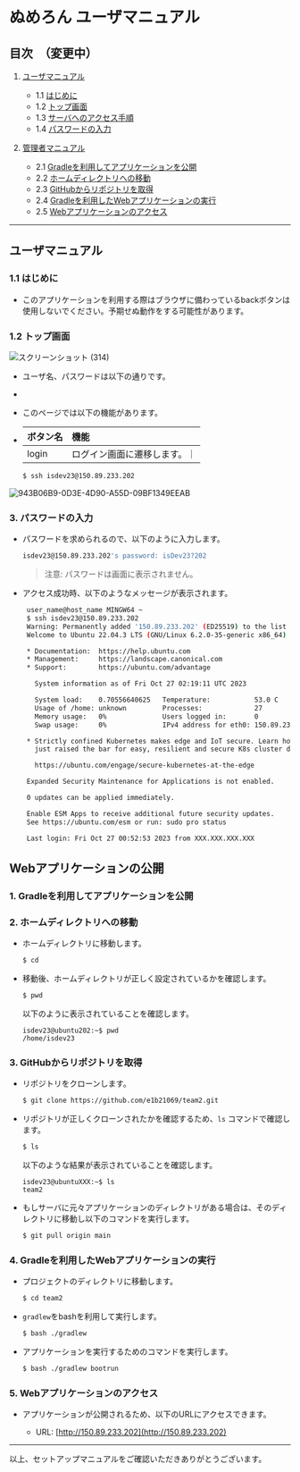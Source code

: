 # ぬめろん ユーザマニュアル

## 目次　（変更中）

1. [ユーザマニュアル](#ユーザマニュアル)
    - 1.1 [はじめに](#1-はじめに)
    - 1.2 [トップ画面](#2-トップ画面)
    - 1.3 [サーバへのアクセス手順](#3-サーバへのアクセス手順)
    - 1.4 [パスワードの入力](#4-パスワードの入力)

2. [管理者マニュアル](#管理者マニュアル)
    - 2.1 [Gradleを利用してアプリケーションを公開](#1-gradleを利用してアプリケーションを公開)
    - 2.2 [ホームディレクトリへの移動](#2-ホームディレクトリへの移動)
    - 2.3 [GitHubからリポジトリを取得](#3-githubからリポジトリを取得)
    - 2.4 [Gradleを利用したWebアプリケーションの実行](#4-gradleを利用したwebアプリケーションの実行)
    - 2.5 [Webアプリケーションのアクセス](#5-webアプリケーションのアクセス)

---

## ユーザマニュアル

### 1.1 はじめに

   - このアプリケーションを利用する際はブラウザに備わっているbackボタンは使用しないでください。予期せぬ動作をする可能性があります。

### 1.2 トップ画面
![スクリーンショット (314)](https://github.com/e1b21069/team2/assets/119833702/a927e034-0adc-4695-a70e-3cf286db900a)

   - ユーザ名、パスワードは以下の通りです。
   - 

   - このページでは以下の機能があります。
   - |ボタン名|機能|
     |:---|:---|
     |login|ログイン画面に遷移します。｜

     ```bash
     $ ssh isdev23@150.89.233.202
     ```
     
![943B06B9-0D3E-4D90-A55D-09BF1349EEAB](https://github.com/e1b21069/team2/assets/119833702/db937f53-e362-493c-9d51-c396e7d81545)

### 3. パスワードの入力

   - パスワードを求められるので、以下のように入力します。

     ```bash
     isdev23@150.89.233.202's password: isDev23?202
     ```

     > 注意: パスワードは画面に表示されません。

   - アクセス成功時、以下のようなメッセージが表示されます。

     ```bash
      user_name@host_name MINGW64 ~
      $ ssh isdev23@150.89.233.202
      Warning: Permanently added '150.89.233.202' (ED25519) to the list of known hosts.
      Welcome to Ubuntu 22.04.3 LTS (GNU/Linux 6.2.0-35-generic x86_64)

      * Documentation:  https://help.ubuntu.com
      * Management:     https://landscape.canonical.com
      * Support:        https://ubuntu.com/advantage

        System information as of Fri Oct 27 02:19:11 UTC 2023

        System load:    0.70556640625   Temperature:           53.0 C
        Usage of /home: unknown         Processes:             27
        Memory usage:   0%              Users logged in:       0
        Swap usage:     0%              IPv4 address for eth0: 150.89.233.XXX

      * Strictly confined Kubernetes makes edge and IoT secure. Learn how MicroK8s
        just raised the bar for easy, resilient and secure K8s cluster deployment.

        https://ubuntu.com/engage/secure-kubernetes-at-the-edge

      Expanded Security Maintenance for Applications is not enabled.

      0 updates can be applied immediately.

      Enable ESM Apps to receive additional future security updates.
      See https://ubuntu.com/esm or run: sudo pro status

      Last login: Fri Oct 27 00:52:53 2023 from XXX.XXX.XXX.XXX
     ```

## Webアプリケーションの公開

### 1. Gradleを利用してアプリケーションを公開

### 2. ホームディレクトリへの移動

   - ホームディレクトリに移動します。

     ```bash
     $ cd
     ```

   - 移動後、ホームディレクトリが正しく設定されているかを確認します。

     ```bash
     $ pwd
     ```

     以下のように表示されていることを確認します。

     ```
     isdev23@ubuntu202:~$ pwd
     /home/isdev23
     ```

### 3. GitHubからリポジトリを取得

   - リポジトリをクローンします。

     ```bash
     $ git clone https://github.com/e1b21069/team2.git
     ```

   - リポジトリが正しくクローンされたかを確認するため、`ls` コマンドで確認します。

     ```bash
     $ ls
     ```

     以下のような結果が表示されていることを確認します。

     ```
     isdev23@ubuntuXXX:~$ ls
     team2
     ```

   - もしサーバに元々アプリケーションのディレクトリがある場合は、そのディレクトリに移動し以下のコマンドを実行します。

     ```bash
     $ git pull origin main
     ```

### 4. Gradleを利用したWebアプリケーションの実行

   - プロジェクトのディレクトリに移動します。

     ```bash
     $ cd team2
     ```

   - `gradlew`をbashを利用して実行します。

     ```bash
     $ bash ./gradlew
     ```

   - アプリケーションを実行するためのコマンドを実行します。

     ```bash
     $ bash ./gradlew bootrun
     ```

### 5. Webアプリケーションのアクセス

   - アプリケーションが公開されるため、以下のURLにアクセスできます。

     - URL: [http://150.89.233.202](http://150.89.233.202)

---

以上、セットアップマニュアルをご確認いただきありがとうございます。
